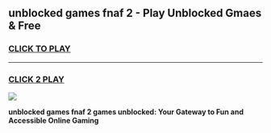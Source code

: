 
## unblocked games fnaf 2 - Play Unblocked Gmaes & Free
<h3>
<a href="https://news.freeplayer.one?title=unblocked_games_fnaf_2&ref=16F">CLICK TO PLAY</a></h3>
<hr>

<h3>
<a href="https://news.freeplayer.one?title=unblocked_games_fnaf_2&ref=16F">CLICK 2 PLAY</a>
  
</h3>

<a href="https://news.freeplayer.one?title=unblocked_games_fnaf_2&ref=16F/"><img src="https://clearcache.store/games.png"></a>


**unblocked games fnaf 2 games unblocked: Your Gateway to Fun and Accessible Online Gaming**

